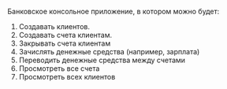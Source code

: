 Банковское консольное приложение, в котором можно будет:
1. Создавать клиентов.
2. Создавать счета клиентам.
3. Закрывать счета клиентам
4. Зачислять денежные средства (например, зарплата)
5. Переводить денежные средства между счетами
6. Просмотреть все счета
7. Просмотреть всех клиентов